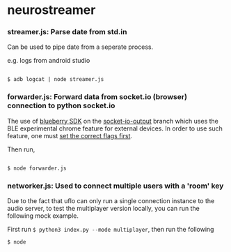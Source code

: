 # neurostreamer 

### streamer.js: Parse date from std.in

Can be used to pipe date from a seperate process.

e.g. logs from android studio

```

$ adb logcat | node streamer.js

```

### forwarder.js: Forward data from socket.io (browser) connection to python socket.io

The use of [blueberry SDK](https://github.com/blueberryxtech/blueberry-js-sdk) on the [socket-io-output](https://github.com/blueberryxtech/blueberry-js-sdk/tree/socket-io-output) branch which uses the BLE experimental chrome feature for external devices. In order to use such feature, one must [set the correct flags first](https://developers.google.com/web/updates/2015/07/interact-with-ble-devices-on-the-web).

Then run,

```

$ node forwarder.js

```

### networker.js: Used to connect multiple users with a 'room' key

Due to the fact that uflo can only run a single connection instance to the audio server, to test the multiplayer version locally, you can run the following mock example. 

First run `$ python3 index.py --mode multiplayer`, then run the following

```
$ node
```
